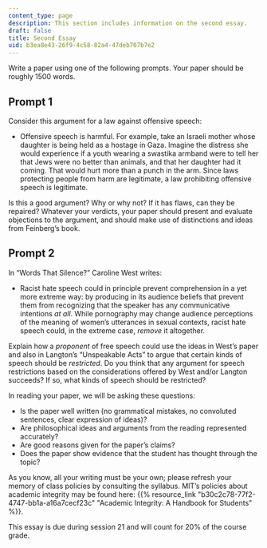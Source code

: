 ```yaml
---
content_type: page
description: This section includes information on the second essay.
draft: false
title: Second Essay
uid: b3ea8e43-26f9-4c58-82a4-47deb707b7e2
---
```

Write a paper using one of the following prompts. Your paper should be roughly 1500 words.

## Prompt 1

Consider this argument for a law against offensive speech:

- Offensive speech is harmful. For example, take an Israeli mother whose daughter is being held as a hostage in Gaza. Imagine the distress she would experience if a youth wearing a swastika armband were to tell her that Jews were no better than animals, and that her daughter had it coming. That would hurt more than a punch in the arm. Since laws protecting people from harm are legitimate, a law prohibiting offensive speech is legitimate.

Is this a good argument? Why or why not? If it has flaws, can they be repaired? Whatever your verdicts, your paper should present and evaluate objections to the argument, and should make use of distinctions and ideas from Feinberg’s book.

## Prompt 2

In “Words That Silence?” Caroline West writes:

- Racist hate speech could in principle prevent comprehension in a yet more extreme way: by producing in its audience beliefs that prevent them from recognizing that the speaker has any communicative intentions *at all*. While pornography may change audience perceptions of the meaning of women’s utterances in sexual contexts, racist hate speech could, in the extreme case, *remove* it altogether.

Explain how a *proponent* of free speech could use the ideas in West’s paper and also in Langton’s “Unspeakable Acts” to argue that certain kinds of speech should be *restricted*. Do you think that any argument for speech restrictions based on the considerations offered by West and/or Langton succeeds? If so, what kinds of speech should be restricted?

In reading your paper, we will be asking these questions: 

- Is the paper well written (no grammatical mistakes, no convoluted sentences, clear expression of ideas)? 
- Are philosophical ideas and arguments from the reading represented accurately? 
- Are good reasons given for the paper’s claims? 
- Does the paper show evidence that the student has thought through the topic?

As you know, all your writing must be your own; please refresh your memory of class policies by consulting the syllabus. MIT’s policies about academic integrity may be found here: {{% resource_link "b30c2c78-77f2-4747-bb1a-a16a7cecf23c" "Academic Integrity: A Handbook for Students" %}}.

This essay is due during session 21 and will count for 20% of the course grade.